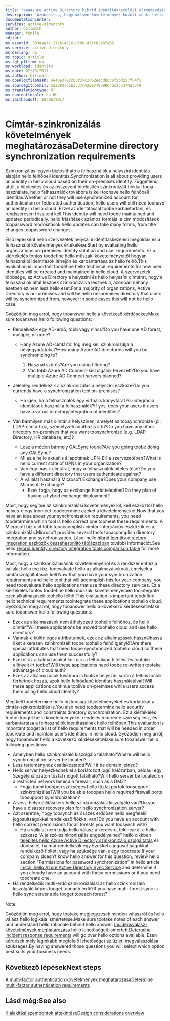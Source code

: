 ```yaml
---
title: "aaaAzure Active Directory hibrid identitáskezelési elrendezésével kapcsolatos szempontok - határozza meg a címtár-szinkronizálás követelményeinek |} Microsoft Docs"
description: "Azonosítsa, hogy milyen követelmények között senki hello szinkronizálásához van szükség a helyszíni és felhőalapú hello vállalati =."
documentationcenter: 
services: active-directory
author: billmath
manager: femila
editor: 
ms.assetid: 593eaa71-17eb-4c16-8c98-43cc62987e65
ms.service: active-directory
ms.devlang: na
ms.topic: article
ms.tgt_pltfrm: na
ms.workload: identity
ms.date: 07/18/2017
ms.author: billmath
ms.openlocfilehash: 6646e3792c65f37c3d62eecdb6c6f3bd257f04f1
ms.sourcegitcommit: 523283cc1b3c37c428e77850964dc1c33742c5f0
ms.translationtype: MT
ms.contentlocale: hu-HU
ms.lasthandoff: 10/06/2017
---
```

# <a name="determine-directory-synchronization-requirements"></a><span data-ttu-id="b271b-103">Címtár-szinkronizálás követelmények meghatározása</span><span class="sxs-lookup"><span data-stu-id="b271b-103">Determine directory synchronization requirements</span></span>
<span data-ttu-id="b271b-104">Szinkronizálás legyen biztosítható a felhasználók a helyszíni identitás alapján hello felhőbeli identitás.</span><span class="sxs-lookup"><span data-stu-id="b271b-104">Synchronization is all about providing users an identity in hello cloud based on their on-premises identity.</span></span> <span data-ttu-id="b271b-105">Függetlenül attól, a hitelesítés és az összevont hitelesítés szinkronizált fiókkal fogja használata, hello felhasználók továbbra is kell toohave hello felhőbeli identitás.</span><span class="sxs-lookup"><span data-stu-id="b271b-105">Whether or not they will use synchronized account for authentication or federated authentication, hello users will still need toohave an identity in hello cloud.</span></span>  <span data-ttu-id="b271b-106">Ezzel az identitással toobe karbantartani, és rendszeresen frissíteni kell.</span><span class="sxs-lookup"><span data-stu-id="b271b-106">This identity will need toobe maintained and updated periodically.</span></span>  <span data-ttu-id="b271b-107">hello frissítések számos formája, a cím módosítások toopassword módosítások.</span><span class="sxs-lookup"><span data-stu-id="b271b-107">hello updates can take many forms, from title changes toopassword changes.</span></span>  

<span data-ttu-id="b271b-108">Első lépésként hello szervezetek helyszíni identitáskezelési megoldás és a felhasználói követelmények értékelése.</span><span class="sxs-lookup"><span data-stu-id="b271b-108">Start by evaluating hello organizations on-premises identity solution and user requirements.</span></span> <span data-ttu-id="b271b-109">Ez a kiértékelés fontos toodefine hello műszaki követelményeitől hogyan felhasználói identitások létrejön és karbantartása az hello felhő.</span><span class="sxs-lookup"><span data-stu-id="b271b-109">This evaluation is important toodefine hello technical requirements for how user identities will be created and maintained in hello cloud.</span></span>  <span data-ttu-id="b271b-110">A szervezetek többsége, az Active Directory a helyszíni és hello helyszíni címtárat, hogy a felhasználók által lesznek szinkronizálva lesznek a, azonban néhány esetben ez nem lesz hello eset.</span><span class="sxs-lookup"><span data-stu-id="b271b-110">For a majority of organizations, Active Directory is on-premises and will be hello on-premises directory that users will by synchronized from, however in some cases this will not be hello case.</span></span>  

<span data-ttu-id="b271b-111">Győződjön meg arról, hogy tooanswer hello a következő kérdéseket:</span><span class="sxs-lookup"><span data-stu-id="b271b-111">Make sure tooanswer hello following questions:</span></span>

* <span data-ttu-id="b271b-112">Rendelkezik egy AD-erdő, több vagy nincs?</span><span class="sxs-lookup"><span data-stu-id="b271b-112">Do you have one AD forest, multiple, or none?</span></span>
  
  * <span data-ttu-id="b271b-113">Hány Azure AD-címtártól fog meg kell szinkronizálja a névjegyadatokat?</span><span class="sxs-lookup"><span data-stu-id="b271b-113">How many Azure AD directories will you be synchronizing to?</span></span>
    
    1. <span data-ttu-id="b271b-114">Használ szűrés?</span><span class="sxs-lookup"><span data-stu-id="b271b-114">Are you using filtering?</span></span>
    2. <span data-ttu-id="b271b-115">Van több Azure AD Connect-kiszolgálók tervezett?</span><span class="sxs-lookup"><span data-stu-id="b271b-115">Do you have multiple Azure AD Connect servers planned?</span></span>
* <span data-ttu-id="b271b-116">Jelenleg rendelkezik a szinkronizálás a helyszíni eszköze?</span><span class="sxs-lookup"><span data-stu-id="b271b-116">Do you currently have a synchronization tool on-premises?</span></span>
  
  * <span data-ttu-id="b271b-117">Ha igen, ha a felhasználók egy virtuális könyvtárat és-integráció identitások használ a felhasználók?</span><span class="sxs-lookup"><span data-stu-id="b271b-117">If yes, does your users if users have a virtual directory/integration of identities?</span></span>
* <span data-ttu-id="b271b-118">Van bármilyen más címtár a helyszínen, amelyet az toosynchronize (pl. LDAP-címtárhoz, személyzeti adatbázis stb)?</span><span class="sxs-lookup"><span data-stu-id="b271b-118">Do you have any other directory on-premises that you want toosynchronize (e.g. LDAP Directory, HR database, etc)?</span></span>
  * <span data-ttu-id="b271b-119">Lesz a módon bármely GALSync toobe?</span><span class="sxs-lookup"><span data-stu-id="b271b-119">Are you going toobe doing any GALSync?</span></span>
  * <span data-ttu-id="b271b-120">Mi az a hello aktuális állapotának UPN-EK a szervezetében?</span><span class="sxs-lookup"><span data-stu-id="b271b-120">What is hello current state of UPNs in your organization?</span></span> 
  * <span data-ttu-id="b271b-121">Van egy másik címtárat, hogy a felhasználók hitelesítése?</span><span class="sxs-lookup"><span data-stu-id="b271b-121">Do you have a different directory that users authenticate against?</span></span>
  * <span data-ttu-id="b271b-122">A vállalat használ a Microsoft Exchange?</span><span class="sxs-lookup"><span data-stu-id="b271b-122">Does your company use Microsoft Exchange?</span></span>
    * <span data-ttu-id="b271b-123">Ezek fogja, hogy az exchange hibrid telepítés?</span><span class="sxs-lookup"><span data-stu-id="b271b-123">Do they plan of having a hybrid exchange deployment?</span></span>

<span data-ttu-id="b271b-124">Most, hogy segítse az szinkronizálási követelményekről, kell eszköztől hello helyes-e egy toomeet toodetermine ezeket a követelményeket.</span><span class="sxs-lookup"><span data-stu-id="b271b-124">Now that you have an idea about your synchronization requirements, you need toodetermine which tool is hello correct one toomeet these requirements.</span></span>  <span data-ttu-id="b271b-125">A Microsoft biztosít több tooaccomplish címtár-integrációs eszközök és a szinkronizálás.</span><span class="sxs-lookup"><span data-stu-id="b271b-125">Microsoft provides several tools tooaccomplish directory integration and synchronization.</span></span>  <span data-ttu-id="b271b-126">Lásd: hello [hibrid Identity directory integration eszközök összehasonlító táblázatában](active-directory-hybrid-identity-design-considerations-tools-comparison.md) további információt.</span><span class="sxs-lookup"><span data-stu-id="b271b-126">See hello [Hybrid Identity directory integration tools comparison table](active-directory-hybrid-identity-design-considerations-tools-comparison.md) for more information.</span></span> 

<span data-ttu-id="b271b-127">Most, hogy a szinkronizálásának követelményeiről és a rendszer ehhez a vállalat hello eszköz, tooevaluate hello az alkalmazásoknak, amelyek a címtárszolgáltatások kell.</span><span class="sxs-lookup"><span data-stu-id="b271b-127">Now that you have your synchronization requirements and hello tool that will accomplish this for your company, you need tooevaluate hello applications that use these directory services.</span></span> <span data-ttu-id="b271b-128">Ez a kiértékelés fontos toodefine hello műszaki követelményeiben toointegrate ezen alkalmazások toohello felhő.</span><span class="sxs-lookup"><span data-stu-id="b271b-128">This evaluation is important toodefine hello technical requirements toointegrate these applications toohello cloud.</span></span> <span data-ttu-id="b271b-129">Győződjön meg arról, hogy tooanswer hello a következő kérdéseket:</span><span class="sxs-lookup"><span data-stu-id="b271b-129">Make sure tooanswer hello following questions:</span></span>

* <span data-ttu-id="b271b-130">Ezek az alkalmazások nem áthelyezett toohello felhőhöz, és hello címtár?</span><span class="sxs-lookup"><span data-stu-id="b271b-130">Will these applications be moved toohello cloud and use hello directory?</span></span>
* <span data-ttu-id="b271b-131">Vannak-e különleges attribútumok, ezek az alkalmazások használhassa őket sikeresen szinkronizált toobe toohello felhő igénylő?</span><span class="sxs-lookup"><span data-stu-id="b271b-131">Are there special attributes that need toobe synchronized toohello cloud so these applications can use them successfully?</span></span>
* <span data-ttu-id="b271b-132">Ezeket az alkalmazásokat kell újra a felhőalapú hitelesítés tootake előnyeit írt toobe?</span><span class="sxs-lookup"><span data-stu-id="b271b-132">Will these applications need toobe re-written tootake advantage of cloud auth?</span></span>
* <span data-ttu-id="b271b-133">Ezek az alkalmazások továbbra is toolive helyszíni során a felhasználók férhetnek hozzá, azok hello felhőalapú identitás használatával?</span><span class="sxs-lookup"><span data-stu-id="b271b-133">Will these applications continue toolive on-premises while users access them using hello cloud identity?</span></span>

<span data-ttu-id="b271b-134">Meg kell toodetermine hello biztonsági követelményeket és korlátokat a címtár-szinkronizálás is.</span><span class="sxs-lookup"><span data-stu-id="b271b-134">You also need toodetermine hello security requirements and constraints directory synchronization.</span></span> <span data-ttu-id="b271b-135">Ez a kiértékelés fontos tooget hello követelményeket rendelés toocreate szükség lesz, és karbantartása a felhasználók identitásainak hello felhőben.</span><span class="sxs-lookup"><span data-stu-id="b271b-135">This evaluation is important tooget a list of hello requirements that will be needed in order toocreate and maintain user’s identities in hello cloud.</span></span> <span data-ttu-id="b271b-136">Győződjön meg arról, hogy tooanswer hello a következő kérdéseket:</span><span class="sxs-lookup"><span data-stu-id="b271b-136">Make sure tooanswer hello following questions:</span></span>

* <span data-ttu-id="b271b-137">Amelyben hello szinkronizáló kiszolgáló található?</span><span class="sxs-lookup"><span data-stu-id="b271b-137">Where will hello synchronization server be located?</span></span>
* <span data-ttu-id="b271b-138">Lesz tartományhoz csatlakoztatott?</span><span class="sxs-lookup"><span data-stu-id="b271b-138">Will it be domain joined?</span></span>
* <span data-ttu-id="b271b-139">Hello server helyezkednek el a korlátozott jogú hálózatban, például egy Szegélyhálózaton tűzfal mögött található?</span><span class="sxs-lookup"><span data-stu-id="b271b-139">Will hello server be located on a restricted network behind a firewall, such as a DMZ?</span></span>
  * <span data-ttu-id="b271b-140">Fogja tudni tooopen szükséges hello tűzfal portok toosupport szinkronizálás?</span><span class="sxs-lookup"><span data-stu-id="b271b-140">Will you be able tooopen hello required firewall ports toosupport synchronization?</span></span>
* <span data-ttu-id="b271b-141">A vész-helyreállítási terv hello szinkronizálási kiszolgáló van?</span><span class="sxs-lookup"><span data-stu-id="b271b-141">Do you have a disaster recovery plan for hello synchronization server?</span></span>
* <span data-ttu-id="b271b-142">Azt szeretné, hogy toosynch az összes erdőben hello megfelelő jogosultságokkal rendelkező fiókkal van?</span><span class="sxs-lookup"><span data-stu-id="b271b-142">Do you have an account with hello correct permissions for all forests you want toosynch with?</span></span>
  * <span data-ttu-id="b271b-143">Ha a vállalat nem tudja hello válasz a kérdésre, tekintse át a hello szakasz "A jelszó-szinkronizálás engedélyeinek" hello cikkben [telepítés hello Azure Active Directory szinkronizáló szolgáltatás](https://msdn.microsoft.com/library/azure/dn757602.aspx#BKMK_CreateAnADAccountForTheSyncService) és döntse el, ha már rendelkezik egy Ezekkel a jogosultságokkal rendelkező fiókot, vagy ha szüksége van-e egy toocreate.</span><span class="sxs-lookup"><span data-stu-id="b271b-143">If your company doesn’t know hello answer for this question, review hello section “Permissions for password synchronization” in hello article [Install hello Azure Active Directory Sync Service](https://msdn.microsoft.com/library/azure/dn757602.aspx#BKMK_CreateAnADAccountForTheSyncService) and determine if you already have an account with these permissions or if you need toocreate one.</span></span>
* <span data-ttu-id="b271b-144">Ha rendelkezik mutli-erdő szinkronizálási az hello szinkronizáló kiszolgáló képes tooget tooeach erdő?</span><span class="sxs-lookup"><span data-stu-id="b271b-144">If you have mutli-forest sync is hello sync server able tooget tooeach forest?</span></span>

> [!NOTE]
> <span data-ttu-id="b271b-145">Győződjön meg arról, hogy tootake megjegyzések minden válaszról és hello válasz hello logikája ismertetése.</span><span class="sxs-lookup"><span data-stu-id="b271b-145">Make sure tootake notes of each answer and understand hello rationale behind hello answer.</span></span> <span data-ttu-id="b271b-146">[Incidensválasz-követelmények meghatározása](active-directory-hybrid-identity-design-considerations-incident-response-requirements.md) hello lehetőségeit ismerteti.</span><span class="sxs-lookup"><span data-stu-id="b271b-146">[Determine incident response requirements](active-directory-hybrid-identity-design-considerations-incident-response-requirements.md) will go over hello options available.</span></span> <span data-ttu-id="b271b-147">Ezen kérdések mely leginkább megfelelő lehetőséget az üzleti megválaszolása szükséges.</span><span class="sxs-lookup"><span data-stu-id="b271b-147">By having answered those questions you will select which option best suits your business needs.</span></span>
> 
> 

## <a name="next-steps"></a><span data-ttu-id="b271b-148">Következő lépések</span><span class="sxs-lookup"><span data-stu-id="b271b-148">Next steps</span></span>
[<span data-ttu-id="b271b-149">A multi-factor authentication követelmények meghatározása</span><span class="sxs-lookup"><span data-stu-id="b271b-149">Determine multi-factor authentication requirements</span></span>](active-directory-hybrid-identity-design-considerations-multifactor-auth-requirements.md)

## <a name="see-also"></a><span data-ttu-id="b271b-150">Lásd még:</span><span class="sxs-lookup"><span data-stu-id="b271b-150">See also</span></span>
[<span data-ttu-id="b271b-151">Kialakítási szempontok áttekintése</span><span class="sxs-lookup"><span data-stu-id="b271b-151">Design considerations overview</span></span>](active-directory-hybrid-identity-design-considerations-overview.md)

